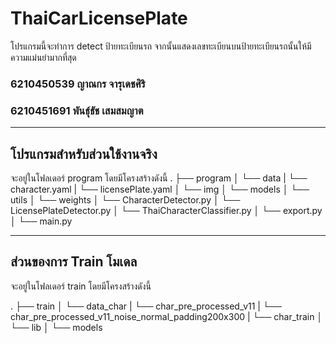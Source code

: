 # ThaiCarLicensePlate
โปรแกรมนี้จะทำการ detect ป้ายทะเบียนรถ จากนั้นแสดงเลขทะเบียนบนป้ายทะเบียนรถนั้นให้มีความแม่นยำมากที่สุด
 
### 6210450539 ญาณกร จารุเดชศิริ
### 6210451691 พันธุ์ธัช เสมสมญาต

------------------------------------------------------------------------------------------------------------------------

## โปรแกรมสำหรับส่วนใช้งานจริง
จะอยู่ในโฟลเดอร์ program โดยมีโครงสร้างดังนี้
.
├── program
│   └── data
|       └── character.yaml
|       └── licensePlate.yaml
│   └── img 
│   └── models
│   └── utils
│   └── weights
│   └── CharacterDetector.py
│   └── LicensePlateDetector.py
│   └── ThaiCharacterClassifier.py
│   └── export.py
│   └── main.py













------------------------------------------------------------------------------------------------------------------------
## ส่วนของการ Train โมเดล
จะอยู่ในโฟลเดอร์ train โดยมีโครงสร้างดังนี้

.
├── train
│   └── data_char
|       └── char_pre_processed_v11
|       └── char_pre_processed_v11_noise_normal_padding200x300
|       └── char_train
│   └── lib 
│   └── models
      



